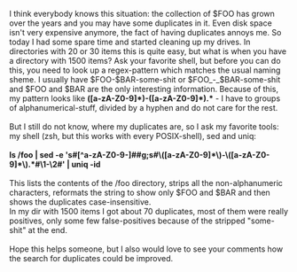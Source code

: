 <html><body><p>I think everybody knows this situation: the collection of $FOO has grown over the years and you may have some duplicates in it. Even disk space isn't very expensive anymore, the fact of having duplicates annoys me. So today I had some spare time and started cleaning up my drives. In directories with 20 or 30 items this is quite easy, but what is when you have a directory with 1500 items? Ask your favorite shell, but before you can do this, you need to look up a regex-pattern which matches the usual naming sheme. I usually have $FOO-$BAR-some-shit or $FOO_-_$BAR-some-shit and $FOO and $BAR are the only interesting information. Because of this, my pattern looks like <strong>([a-zA-Z0-9]*)-([a-zA-Z0-9]*).*</strong> - I have to groups of alphanumerical-stuff, divided by a hyphen and do not care for the rest.<br>
<br>
But I still do not know, where my duplicates are, so I ask my favorite tools: my shell (zsh, but this works with every POSIX-shell), sed and uniq:<br>
<br>
<strong>ls /foo | sed -e 's#[^a-zA-Z0-9-]##g;s#\([a-zA-Z0-9]*\)-\([a-zA-Z0-9]*\).*#\1-\2#' | uniq -id</strong><br>
<br>
This lists the contents of the /foo directory, strips all the non-alphanumeric characters, reformats the string to show only $FOO and $BAR and then shows the duplicates case-insensitive.<br>
In my dir with 1500 items I got about 70 duplicates, most of them were really positives, only some few false-positives because of the stripped "some-shit" at the end.<br>
<br>
Hope this helps someone, but I also would love to see your comments how the search for duplicates could be improved.</p></body></html>
